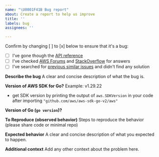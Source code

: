 ```yaml
---
name: "\U0001F41B Bug report"
about: Create a report to help us improve
title: ''
labels: bug
assignees: ''

---
```


Confirm by changing [ ] to [x] below to ensure that it's a bug:
- [ ] I've gone though the [API reference](https://docs.aws.amazon.com/sdk-for-go/v2/api/)
- [ ] I've checked [AWS Forums](https://forums.aws.amazon.com) and [StackOverflow](https://stackoverflow.com/questions/tagged/aws-sdk-go) for answers
- [ ] I've searched for [previous similar issues](https://github.com/aws/aws-sdk-go-v2/issues) and didn't find any solution
  
**Describe the bug**
A clear and concise description of what the bug is.

**Version of AWS SDK for Go?**
Example: v1.29.22
* get SDK version by printing the output of `aws.SDKVersion` in your code after importing `"github.com/aws/aws-sdk-go-v2/aws"`

**Version of Go (`go version`)?**

**To Reproduce (observed behavior)**
Steps to reproduce the behavior (please share code or minimal repo)

**Expected behavior**
A clear and concise description of what you expected to happen.

**Additional context**
Add any other context about the problem here.